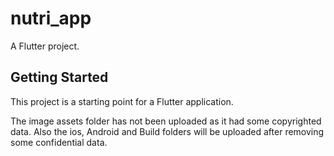 # nutri_app

A Flutter project.

## Getting Started

This project is a starting point for a Flutter application.

The image assets folder has not been uploaded as it had some copyrighted data.
Also the ios, Android and Build folders will be uploaded after removing some confidential data.
